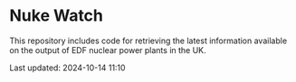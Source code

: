 # Nuke Watch

This repository includes code for retrieving the latest information available on the output of EDF nuclear power plants in the UK.

Last updated: 2024-10-14 11:10